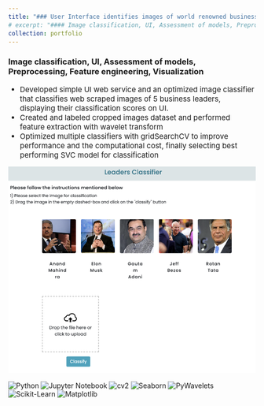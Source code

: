 ```yaml
---
title: "### User Interface identifies images of world renowned businessmen"
# excerpt: "#### Image classification, UI, Assessment of models, Preprocessing, Feature engineering, Visualization<br/>"
collection: portfolio
---
```

<h3>Image classification, UI, Assessment of models, Preprocessing, Feature engineering, Visualization</h3>
<ul>
    <li style="font-size:15px">Developed simple UI web service and an optimized image classifier that classifies web scraped images of 5 business leaders, displaying their classification scores on UI.</li>
    <li style="font-size:15px">Created and labeled cropped images dataset and performed feature extraction with wavelet transform</li>
    <li style="font-size:15px">Optimized multiple classifiers with gridSearchCV to improve performance and the computational cost, finally selecting best performing SVC model for classification</li>
</ul>

![flowchart](/images/leadersClassifier.png)
<!-- <p>
    <img src="/images/leadersClassifier.png" alt="UI image"></br>
</p> -->

<p style="margin-top:10px">
    <img src="https://img.shields.io/badge/Python-green" alt="Python">
    <img src="https://img.shields.io/badge/Jupyter%20Notebook-orange" alt="Jupyter Notebook">
    <img src="https://img.shields.io/badge/cv2-cornflowerblue" alt="cv2">
    <img src="https://img.shields.io/badge/Seaborn-navy" alt="Seaborn">
    <img src="https://img.shields.io/badge/PyWavelets-orchid" alt="PyWavelets">
    <img src="https://img.shields.io/badge/Sklearn-purple" alt="Scikit-Learn">
    <img src="https://img.shields.io/badge/Matplotlib-violet" alt="Matplotlib">
</p>